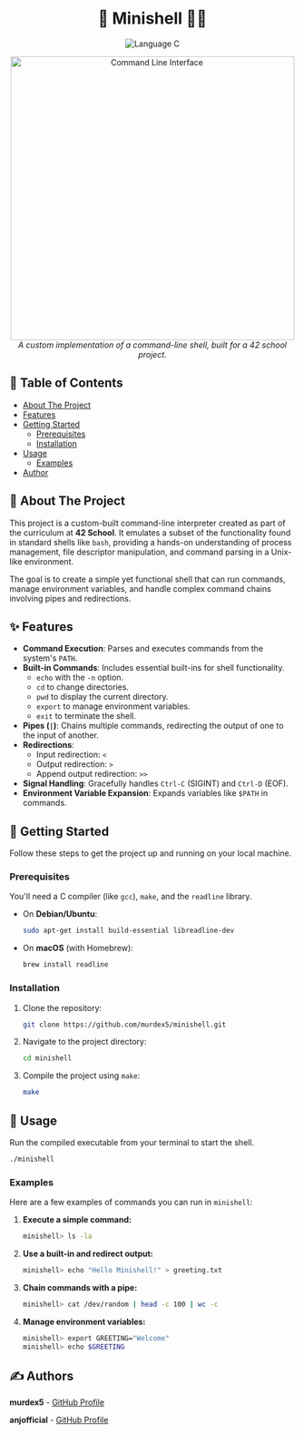 <h1 align="center">🐚 Minishell 👨‍💻</h1>

<p align="center">
  <img src="https://img.shields.io/badge/Language-C-blue.svg?style=for-the-badge" alt="Language C">
</p>

<p align="center">
  <img src="https://user-images.githubusercontent.com/15885873/139530168-01d716a6-c430-463c-9562-f94c1f301479.png" width="500" alt="Command Line Interface">
  <br>
  <em>A custom implementation of a command-line shell, built for a 42 school project.</em>
</p>

## 📖 Table of Contents
- [About The Project](#-about-the-project)
- [Features](#-features)
- [Getting Started](#-getting-started)
  - [Prerequisites](#prerequisites)
  - [Installation](#-installation)
- [Usage](#-usage)
  - [Examples](#examples)
- [Author](#-author)

## 🤔 About The Project

This project is a custom-built command-line interpreter created as part of the curriculum at **42 School**. It emulates a subset of the functionality found in standard shells like `bash`, providing a hands-on understanding of process management, file descriptor manipulation, and command parsing in a Unix-like environment.

The goal is to create a simple yet functional shell that can run commands, manage environment variables, and handle complex command chains involving pipes and redirections.

## ✨ Features

-   **Command Execution**: Parses and executes commands from the system's `PATH`.
-   **Built-in Commands**: Includes essential built-ins for shell functionality.
    -   `echo` with the `-n` option.
    -   `cd` to change directories.
    -   `pwd` to display the current directory.
    -   `export` to manage environment variables.
    -   `exit` to terminate the shell.
-   **Pipes (`|`)**: Chains multiple commands, redirecting the output of one to the input of another.
-   **Redirections**:
    -   Input redirection: `<`
    -   Output redirection: `>`
    -   Append output redirection: `>>`
-   **Signal Handling**: Gracefully handles `Ctrl-C` (SIGINT) and `Ctrl-D` (EOF).
-   **Environment Variable Expansion**: Expands variables like `$PATH` in commands.

## 🏁 Getting Started

Follow these steps to get the project up and running on your local machine.

### Prerequisites

You'll need a C compiler (like `gcc`), `make`, and the `readline` library.

- On **Debian/Ubuntu**:
  ```sh
  sudo apt-get install build-essential libreadline-dev
  ```
- On **macOS** (with Homebrew):
  ```sh
  brew install readline
  ```

### Installation

1.  Clone the repository:
    ```sh
    git clone https://github.com/murdex5/minishell.git
    ```
2.  Navigate to the project directory:
    ```sh
    cd minishell
    ```
3.  Compile the project using `make`:
    ```sh
    make
    ```

## 🚀 Usage

Run the compiled executable from your terminal to start the shell.

```sh
./minishell
```

### Examples

Here are a few examples of commands you can run in `minishell`:

1.  **Execute a simple command:**
    ```sh
    minishell> ls -la
    ```
2.  **Use a built-in and redirect output:**
    ```sh
    minishell> echo "Hello Minishell!" > greeting.txt
    ```
3.  **Chain commands with a pipe:**
    ```sh
    minishell> cat /dev/random | head -c 100 | wc -c
    ```
4.  **Manage environment variables:**
    ```sh
    minishell> export GREETING="Welcome"
    minishell> echo $GREETING
    ```

## ✍️ Authors

**murdex5** - [GitHub Profile](https://github.com/murdex5)

**anjofficial** - [GitHub Profile](https://github.com/anjofficial)
